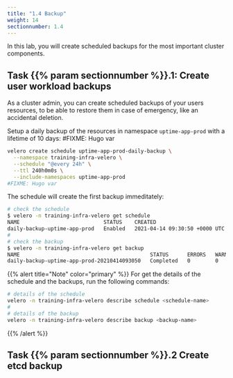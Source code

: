 ```yaml
---
title: "1.4 Backup"
weight: 14
sectionnumber: 1.4
---
```


In this lab, you will create scheduled backups for the most important cluster components.


## Task {{% param sectionnumber %}}.1: Create user workload backups

As a cluster admin, you can create scheduled backups of your users resources, to be able to restore them in case of emergency, like an accidental deletion.

Setup a daily backup of the resources in namespace `uptime-app-prod` with a lifetime of 10 days: #FIXME: Hugo var

```bash
velero create schedule uptime-app-prod-daily-backup \
  --namespace training-infra-velero \
  --schedule "@every 24h" \
  --ttl 240h0m0s \
  --include-namespaces uptime-app-prod
#FIXME: Hugo var
```

The schedule will create the first backup immeditately:

```bash
# check the schedule
$ velero -n training-infra-velero get schedule
NAME                           STATUS    CREATED                         SCHEDULE     BACKUP TTL   LAST BACKUP   SELECTOR
daily-backup-uptime-app-prod   Enabled   2021-04-14 09:30:50 +0000 UTC   @every 24h   240h0m0s     4m ago        <none>
#
# check the backup
$ velero -n training-infra-velero get backup
NAME                                          STATUS      ERRORS   WARNINGS   CREATED                         EXPIRES   STORAGE LOCATION   SELECTOR
daily-backup-uptime-app-prod-20210414093050   Completed   0        0          2021-04-14 09:30:50 +0000 UTC   9d        default            <none>
```

{{% alert title="Note" color="primary" %}}
For get the details  of the schedule and the backups, run the following commands:

```bash
# details of the schedule
velero -n training-infra-velero describe schedule <schedule-name>
#
# details of the backup
velero -n training-infra-velero describe backup <backup-name>
```
{{% /alert %}}


## Task {{% param sectionnumber %}}.2 Create etcd backup

